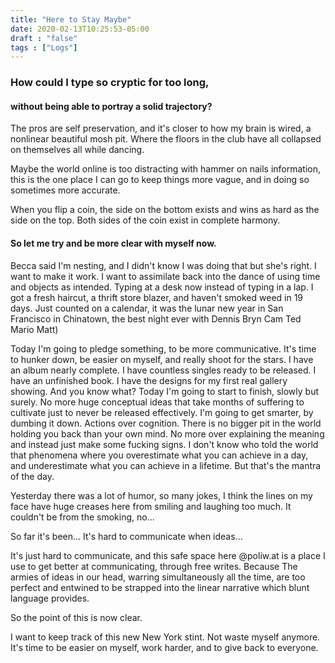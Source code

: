 ```yaml
---
title: "Here to Stay Maybe"
date: 2020-02-13T10:25:53-05:00
draft : "false"
tags : ["Logs"]
---
```


<!--more-->

### How could I type so cryptic for too long,
#### without being able to portray a solid trajectory?

The pros are self preservation, and it's closer to how my brain is wired, a nonlinear beautiful mosh pit.
Where the floors in the club have all collapsed on themselves all while dancing.

Maybe the world online is too distracting with hammer on nails information, this is the one place I can go to keep things more vague,
and in doing so sometimes more accurate.

When you flip a coin, the side on the bottom exists and wins as hard as the side on the top.
Both sides of the coin exist in complete harmony.

#### So let me try and be more clear with myself now.

Becca said I'm nesting, and I didn't know I was doing that but she's right. I want to make it work. I want to assimilate back into the dance of using time and objects as intended. Typing at a desk now instead of typing in a lap. I got a fresh haircut, a thrift store blazer, and haven't smoked weed in 19 days. Just counted on a calendar, it was the lunar new year in San Francisco in Chinatown, the best night ever with Dennis Bryn Cam Ted Mario Matt)

Today I'm going to pledge something, to be more communicative. It's time to hunker down, be easier on myself, and really shoot for the stars. I have an album nearly complete. I have countless singles ready to be released. I have an unfinished book. I have the designs for my first real gallery showing. And you know what? Today I'm going to start to finish, slowly but surely. No more huge conceptual ideas that take months of suffering to cultivate just to never be released effectively. I'm going to get smarter, by dumbing it down. Actions over cognition. There is no bigger pit in the world holding you back than your own mind. No more over explaining the meaning and instead just make some fucking signs. I don't know who told the world that phenomena where you overestimate what you can achieve in a day, and underestimate what you can achieve in a lifetime. But that's the mantra of the day.

Yesterday there was a lot of humor, so many jokes, I think the lines on my face have huge creases here from smiling and laughing too much. It couldn't be from the smoking, no...

So far it's been... It's hard to communicate when ideas...

It's just hard to communicate, and this safe space here @poliw.at is a place I use to get better at communicating, through free writes.
Because The armies of ideas in our head, warring simultaneously all the time, are too perfect and entwined to be strapped into the linear narrative which blunt language provides.

So the point of this is now clear.

I want to keep track of this new New York stint. Not waste myself anymore. It's time to be easier on myself, work harder, and to give back to everyone.


<!--
1 read

read daily mail

2 Write

3 Record

4 Edit

5 Release

4 sing

6 practice

5 YT Vizzies

6 P Call

7 Dance workout

8 POLIW.AT Blog

9 Archive

10 FF L&L

11 Friends & Fam

12 Love & Legacy

 -->
